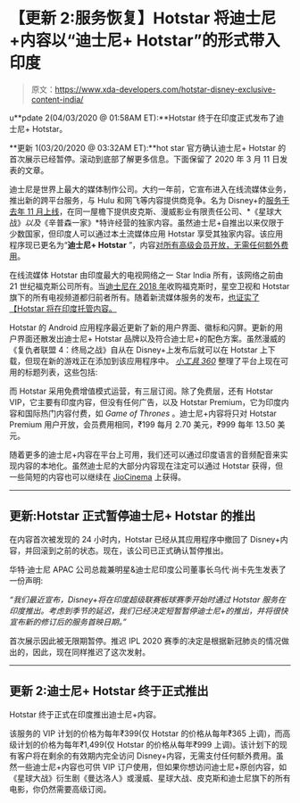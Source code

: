 # 【更新 2:服务恢复】Hotstar 将迪士尼+内容以“迪士尼+ Hotstar”的形式带入印度

> 原文：<https://www.xda-developers.com/hotstar-disney-exclusive-content-india/>

u**pdate 2(04/03/2020 @ 01:58AM ET):**Hotstar 终于在印度正式发布了迪士尼+ Hotstar。

**更新 1(03/20/2020 @ 03:32AM ET):**hot star 官方确认迪士尼+ Hotstar 的首次展示已经暂停。滚动到底部了解更多信息。下面保留了 2020 年 3 月 11 日发表的文章。

迪士尼是世界上最大的媒体制作公司。大约一年前，它宣布进入在线流媒体业务，推出新的跨平台服务，与 Hulu 和网飞等内容提供商竞争。名为 Disney+的[服务于去年 11 月上线](https://www.xda-developers.com/disney-plus-streaming-service-free-trial/)，在同一屋檐下提供皮克斯、漫威影业有限责任公司、*《星球大战》*以及*《辛普森一家》*特许经营的独家内容。虽然迪士尼+自推出以来仅限于少数国家，但印度人可以通过本土流媒体应用 Hotstar 享受其独家内容。该应用程序现已更名为“**迪士尼+ Hotstar** ”，内容[对所有高级会员开放，无需任何额外费用](https://www.xda-developers.com/disney-hotstar-premium-no-extra-cost/)。

在线流媒体 Hotstar 由印度最大的电视网络之一 Star India 所有，该网络之前由 21 世纪福克斯公司所有。当[迪士尼在 2018 年](https://www.washingtonpost.com/news/comic-riffs/wp/2017/12/14/what-the-huge-disney-fox-deal-means-for-geeks-from-the-x-men-to-the-avengers/?utm_term=.7923c23b7bff)收购福克斯时，星空卫视和 Hotstar 旗下的所有电视频道都归前者所有。随着新流媒体服务的发布，[也证实了【Hotstar 将在印度托管内容。](https://www.livemint.com/industry/media/disney-shows-movies-to-be-streamed-by-hotstar-in-india-1555379185871.html)

Hotstar 的 Android 应用程序最近更新了新的用户界面、徽标和闪屏。更新的用户界面还散发出迪士尼+ Hotstar 品牌以及符合迪士尼+的配色方案。虽然漫威的《复仇者联盟 4：终局之战》自从在 Disney+上发布后就可以在 Hotstar 上下载，但现在新的游戏正在添加到该应用程序中。 [*小工具 360*](https://gadgets.ndtv.com/entertainment/news/disney-plus-india-live-launch-hotstar-shows-app-content-logo-star-wars-marvel-pixar-nat-geo-2192942) 整理了平台上现在可用的标题列表，这些包括:

而 Hotstar 采用免费增值模式运营，有三层订阅。除了免费层，还有 Hotstar VIP，它主要有印度内容，但没有任何广告，以及 Hotstar Premium，它为印度内容和国际热门内容付费，如 *Game of Thrones* 。迪士尼+内容将只对 Hotstar Premium 用户开放，会员费用相同，₹199 每月 2.70 美元，₹999 每年 13.50 美元。

随着更多的迪士尼+内容在平台上可用，我们还可以通过印度语言的音频配音来实现内容的本地化。虽然迪士尼的大部分内容现在注定可以通过 Hotstar 获得，但一些简短的内容也可以继续在 [JioCinema](https://www.jiocinema.com/search/disney) 上获得。

* * *

## 更新:Hotstar 正式暂停迪士尼+ Hotstar 的推出

在内容首次被发现的 24 小时内，Hotstar 已经从其应用程序中撤回了 Disney+内容，并回滚到之前的状态。现在，该公司已正式确认暂停推出。

华特·迪士尼 APAC 公司总裁兼明星&迪士尼印度公司董事长乌代·尚卡先生发表了一份声明:

*“我们最近宣布，Disney+将在印度超级联赛板球赛季开始时通过 Hotstar 服务在印度推出。考虑到季节的延迟，我们已经决定短暂暂停迪士尼+的推出，并将很快宣布新的修订后的服务首映日期。”*

首次展示因此被无限期暂停。推迟 IPL 2020 赛季的决定是根据新冠肺炎的情况做出的，因此，现在同样推迟了这次发射。

* * *

## 更新 2:迪士尼+ Hotstar 终于正式推出

Hotstar 终于正式在印度推出迪士尼+内容。

该服务的 VIP 计划的价格为每年₹399(仅 Hotstar 的价格从每年₹365 上调)，而高级计划的价格为每年₹1,499(仅 Hotstar 的价格从每年₹999 上调)。该计划下的现有客户将在剩余的有效期内完全访问 Disney+内容，无需支付任何额外费用。虽然一些迪士尼+内容也可供 VIP 订户使用，但如果你想访问迪士尼+原创内容，如《星球大战》衍生剧《曼达洛人》或漫威、星球大战、皮克斯和迪士尼旗下的所有电影，你仍然需要高级订阅。